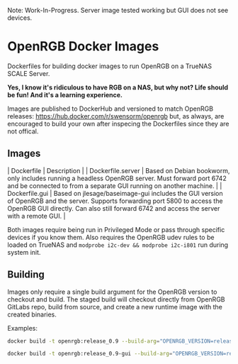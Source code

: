 Note: Work-In-Progress.  Server image tested working but GUI does not see devices.

# OpenRGB Docker Images

Dockerfiles for building docker images to run OpenRGB on a TrueNAS SCALE Server.

**Yes, I know it's ridiculous to have RGB on a NAS, but why not?  Life should be fun!  And it's a learning experience.**

Images are published to DockerHub and versioned to match OpenRGB releases: https://hub.docker.com/r/swensorm/openrgb but, as always, are encouraged to build your own after inspecing the Dockerfiles since they are not offical.

## Images

| Dockerfile        | Description |
| Dockerfile.server | Based on Debian bookworm, only includes running a headless OpenRGB server.  Must forward port 6742 and be connected to from a separate GUI running on another machine. |
| Dockerfile.gui    | Based on jlesage/baseimage-gui includes the GUI version of OpenRGB and the server.  Supports forwarding port 5800 to access the OpenRGB GUI directly.  Can also still forward 6742 and access the server with a remote GUI. |

Both images require being run in Privileged Mode or pass through specific devices if you know them.  Also requires the OpenRGB udev rules to be loaded on TrueNAS and `modprobe i2c-dev && modprobe i2c-i801`  run during system init.

## Building

Images only require a single build argument for the OpenRGB version to checkout and build.  The staged build will checkout directly from OpenRGB GitLabs repo, build from source, and create a new runtime image with the created binaries.

Examples:
```sh
docker build -t openrgb:release_0.9 --build-arg="OPENRGB_VERSION=release_0.9" -f Dockerfile.server .
```
```sh
docker build -t openrgb:release_0.9-gui --build-arg="OPENRGB_VERSION=release_0.9" -f Dockerfile.gui .
```
